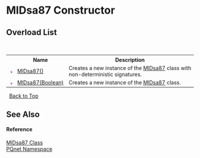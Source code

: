 # MlDsa87 Constructor 
 


## Overload List
&nbsp;<table><tr><th></th><th>Name</th><th>Description</th></tr><tr><td>![Public method](media/pubmethod.gif "Public method")</td><td><a href="8186f505-887e-c755-55bc-439db12a922d">MlDsa87()</a></td><td>
Creates a new instance of the <a href="a45bdc30-5198-f585-db56-c712dd67fdbd">MlDsa87</a> class with non-deterministic signatures.</td></tr><tr><td>![Public method](media/pubmethod.gif "Public method")</td><td><a href="e236c67f-44a3-69b7-9292-1bfa1b776de4">MlDsa87(Boolean)</a></td><td>
Creates a new instance of the <a href="a45bdc30-5198-f585-db56-c712dd67fdbd">MlDsa87</a> class.</td></tr></table>&nbsp;
<a href="#mldsa87-constructor">Back to Top</a>

## See Also


#### Reference
<a href="a45bdc30-5198-f585-db56-c712dd67fdbd">MlDsa87 Class</a><br /><a href="fc4f881f-e121-9cf0-ed49-65bf6b5a005d">PQnet Namespace</a><br />